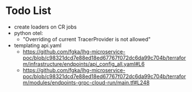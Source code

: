 # Todo List

- create loaders on CR jobs
- python otel:
    - "Overriding of current TracerProvider is not allowed"
- templating api.yaml
    - https://github.com/fgka/lhg-microservice-poc/blob/c98321dcd7e88ed18ed67767f072dc6da99c704b/terraform/infrastructure/endpoints/api_config_all.yaml#L6
    - https://github.com/fgka/lhg-microservice-poc/blob/c98321dcd7e88ed18ed67767f072dc6da99c704b/terraform/modules/endpoints-grpc-cloud-run/main.tf#L248

